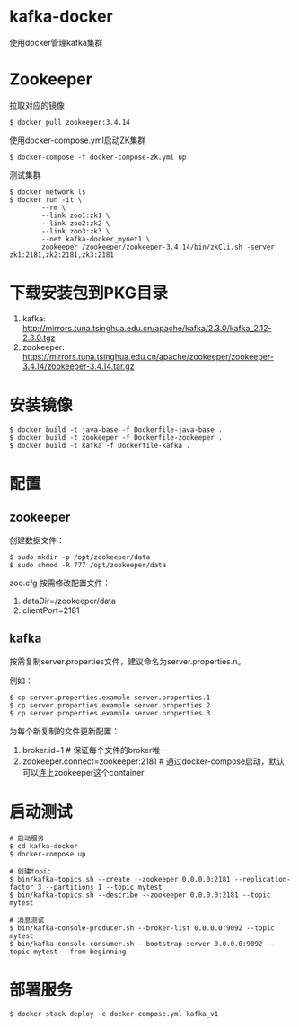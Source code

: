 # kafka-docker
使用docker管理kafka集群

# Zookeeper
拉取对应的镜像
```
$ docker pull zookeeper:3.4.14
```

使用docker-compose.yml启动ZK集群
```
$ docker-compose -f docker-compose-zk.yml up
```

测试集群
```
$ docker network ls
$ docker run -it \
		--rm \
        --link zoo1:zk1 \
        --link zoo2:zk2 \
        --link zoo3:zk3 \
        --net kafka-docker_mynet1 \
        zookeeper /zookeeper/zookeeper-3.4.14/bin/zkCli.sh -server zk1:2181,zk2:2181,zk3:2181
```


# 下载安装包到PKG目录
1. kafka: http://mirrors.tuna.tsinghua.edu.cn/apache/kafka/2.3.0/kafka_2.12-2.3.0.tgz
2. zookeeper: https://mirrors.tuna.tsinghua.edu.cn/apache/zookeeper/zookeeper-3.4.14/zookeeper-3.4.14.tar.gz

# 安装镜像
```
$ docker build -t java-base -f Dockerfile-java-base .
$ docker build -t zookeeper -f Dockerfile-zookeeper .
$ docker build -t kafka -f Dockerfile-kafka .
```

# 配置
## zookeeper
创建数据文件：
```
$ sudo mkdir -p /opt/zookeeper/data
$ sudo chmod -R 777 /opt/zookeeper/data
```

zoo.cfg 按需修改配置文件：
1. dataDir=/zookeeper/data
2. clientPort=2181

## kafka
按需复制server.properties文件，建议命名为server.properties.n。

例如：
```
$ cp server.properties.example server.properties.1
$ cp server.properties.example server.properties.2
$ cp server.properties.example server.properties.3
```

为每个新复制的文件更新配置：
1. broker.id=1 # 保证每个文件的broker唯一
2. zookeeper.connect=zookeeper:2181	# 通过docker-compose启动，默认可以连上zookeeper这个container


# 启动测试
```
# 启动服务
$ cd kafka-docker
$ docker-compose up

# 创建topic
$ bin/kafka-topics.sh --create --zookeeper 0.0.0.0:2181 --replication-factor 3 --partitions 1 --topic mytest
$ bin/kafka-topics.sh --describe --zookeeper 0.0.0.0:2181 --topic mytest

# 消息测试
$ bin/kafka-console-producer.sh --broker-list 0.0.0.0:9092 --topic mytest
$ bin/kafka-console-consumer.sh --bootstrap-server 0.0.0.0:9092 --topic mytest --from-beginning
```

# 部署服务
```
$ docker stack deploy -c docker-compose.yml kafka_v1
```
